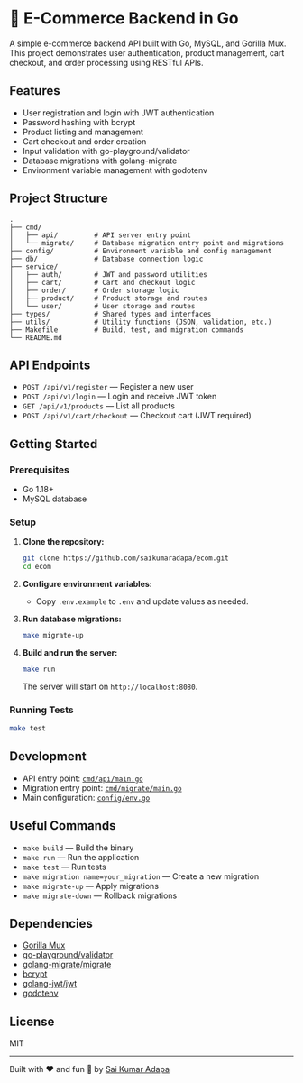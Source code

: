 # 🛒 E-Commerce Backend in Go

A simple e-commerce backend API built with Go, MySQL, and Gorilla Mux. This project demonstrates user authentication, product management, cart checkout, and order processing using RESTful APIs.

## Features

- User registration and login with JWT authentication
- Password hashing with bcrypt
- Product listing and management
- Cart checkout and order creation
- Input validation with go-playground/validator
- Database migrations with golang-migrate
- Environment variable management with godotenv

## Project Structure

```
.
├── cmd/
│   ├── api/         # API server entry point
│   └── migrate/     # Database migration entry point and migrations
├── config/          # Environment variable and config management
├── db/              # Database connection logic
├── service/
│   ├── auth/        # JWT and password utilities
│   ├── cart/        # Cart and checkout logic
│   ├── order/       # Order storage logic
│   ├── product/     # Product storage and routes
│   └── user/        # User storage and routes
├── types/           # Shared types and interfaces
├── utils/           # Utility functions (JSON, validation, etc.)
├── Makefile         # Build, test, and migration commands
└── README.md
```

## API Endpoints

- `POST /api/v1/register` — Register a new user
- `POST /api/v1/login` — Login and receive JWT token
- `GET /api/v1/products` — List all products
- `POST /api/v1/cart/checkout` — Checkout cart (JWT required)

## Getting Started

### Prerequisites

- Go 1.18+
- MySQL database

### Setup

1. **Clone the repository:**
   ```sh
   git clone https://github.com/saikumaradapa/ecom.git
   cd ecom
   ```

2. **Configure environment variables:**
   - Copy `.env.example` to `.env` and update values as needed.

3. **Run database migrations:**
   ```sh
   make migrate-up
   ```

4. **Build and run the server:**
   ```sh
   make run
   ```

   The server will start on `http://localhost:8080`.

### Running Tests

```sh
make test
```

## Development

- API entry point: [`cmd/api/main.go`](cmd/main.go)
- Migration entry point: [`cmd/migrate/main.go`](cmd/migrate/main.go)
- Main configuration: [`config/env.go`](config/env.go)

## Useful Commands

- `make build` — Build the binary
- `make run` — Run the application
- `make test` — Run tests
- `make migration name=your_migration` — Create a new migration
- `make migrate-up` — Apply migrations
- `make migrate-down` — Rollback migrations

## Dependencies

- [Gorilla Mux](https://github.com/gorilla/mux)
- [go-playground/validator](https://github.com/go-playground/validator)
- [golang-migrate/migrate](https://github.com/golang-migrate/migrate)
- [bcrypt](https://pkg.go.dev/golang.org/x/crypto/bcrypt)
- [golang-jwt/jwt](https://github.com/golang-jwt/jwt)
- [godotenv](https://github.com/joho/godotenv)

## License

MIT

---

Built with ❤️ and fun 🤩 by [Sai Kumar Adapa](https://github.com/saikumaradapa)
